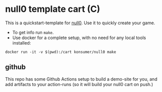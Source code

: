 # null0 template cart (C)

This is a quickstart-template for [null0](https://notnullgames.vercel.app/null0). Use it to quickly create your game.

- To get info run `make`.
- Use docker for a complete setup, with no need for any local tools installed:

```
docker run -it -v $(pwd):/cart konsumer/null0 make
```

## github

This repo has some Github Actions setup to build a demo-site for you, and add artifacts to your action-runs (so it will build your null0 cart on push.)